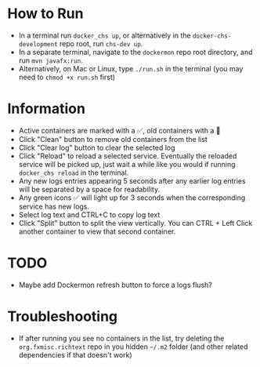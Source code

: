 # How to Run
* In a terminal run `docker_chs up`, or alternatively in the `docker-chs-development` repo root, run `chs-dev up`.
* In a separate terminal, navigate to the `dockermon` repo root directory, and run `mvn javafx:run`.
* Alternatively, on Mac or Linux, type `./run.sh` in the terminal (you may need to `chmod +x run.sh` first)
# Information
* Active containers are marked with a ✅, old containers with a 🛑
* Click "Clean" button to remove old containers from the list
* Click "Clear log" button to clear the selected log
* Click "Reload" to reload a selected service. Eventually the reloaded service will be picked up, just wait a while like you would if running `docker_chs reload` in the terminal.
* Any new logs entries appearing 5 seconds after any earlier log entries will be separated by a space for readability.
* Any green icons ✅ will light up for 3 seconds when the corresponding service has new logs.
* Select log text and CTRL+C to copy log text
* Click "Split" button to split the view vertically. You can CTRL + Left Click another container to view that second container.
# TODO
* Maybe add Dockermon refresh button to force a logs flush?
# Troubleshooting
* If after running you see no containers in the list, try deleting the `org.fxmisc.richtext` repo in you hidden `~/.m2` folder (and other related dependencies if that doesn't work)
